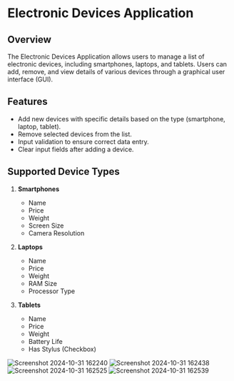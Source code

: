 # Electronic Devices Application

## Overview
The Electronic Devices Application allows users to manage a list of electronic devices, including smartphones, laptops, and tablets. Users can add, remove, and view details of various devices through a graphical user interface (GUI).

## Features
- Add new devices with specific details based on the type (smartphone, laptop, tablet).
- Remove selected devices from the list.
- Input validation to ensure correct data entry.
- Clear input fields after adding a device.

## Supported Device Types
1. **Smartphones**
   - Name
   - Price
   - Weight
   - Screen Size
   - Camera Resolution

2. **Laptops**
   - Name
   - Price
   - Weight
   - RAM Size
   - Processor Type

3. **Tablets**
   - Name
   - Price
   - Weight
   - Battery Life
   - Has Stylus (Checkbox)

![Screenshot 2024-10-31 162240](https://github.com/user-attachments/assets/b1388180-197f-41c0-8780-9c0dad641fbc)
![Screenshot 2024-10-31 162438](https://github.com/user-attachments/assets/ba7f915f-1e43-458c-b000-3110c002e769)
![Screenshot 2024-10-31 162525](https://github.com/user-attachments/assets/0ea6350d-e32f-46f2-9cc1-ed0d206a25e0)
![Screenshot 2024-10-31 162539](https://github.com/user-attachments/assets/ed78456b-4c18-4c45-9f5d-0764e3007b06)

